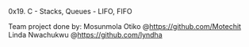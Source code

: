 0x19. C - Stacks, Queues - LIFO, FIFO

Team project done by:
	 Mosunmola Otiko @https://github.com/Motechit
	 Linda Nwachukwu @https://github.com/lyndha
